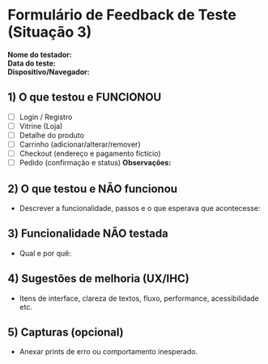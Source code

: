# Formulário de Feedback de Teste (Situação 3)

**Nome do testador:**  
**Data do teste:**  
**Dispositivo/Navegador:**  

## 1) O que testou e FUNCIONOU
- [ ] Login / Registro
- [ ] Vitrine (Loja)
- [ ] Detalhe do produto
- [ ] Carrinho (adicionar/alterar/remover)
- [ ] Checkout (endereço e pagamento fictício)
- [ ] Pedido (confirmação e status)
**Observações:**

## 2) O que testou e NÃO funcionou
- Descrever a funcionalidade, passos e o que esperava que acontecesse:

## 3) Funcionalidade NÃO testada
- Qual e por quê:

## 4) Sugestões de melhoria (UX/IHC)
- Itens de interface, clareza de textos, fluxo, performance, acessibilidade etc.

## 5) Capturas (opcional)
- Anexar prints de erro ou comportamento inesperado.
